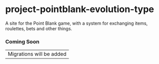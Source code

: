 # project-pointblank-evolution-type

A site for the Point Blank game, with a system for exchanging items, roulettes, bets and other things.

<h3>Coming Soon</h3>
<table>
<td>Migrations will be added</td>
</table>
